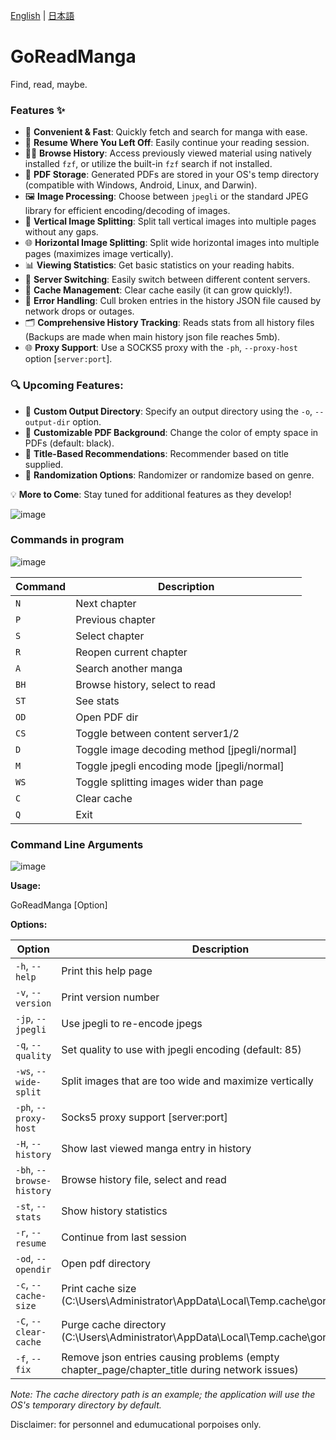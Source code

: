 [English](README.md) | [日本語](README.ja.md)

# GoReadManga
Find, read, maybe.

### Features ✨

- 🚀 **Convenient & Fast**: Quickly fetch and search for manga with ease.
- 🔄 **Resume Where You Left Off**: Easily continue your reading session.
- 🕵️‍♂️ **Browse History**: Access previously viewed material using natively installed `fzf`, or utilize the built-in `fzf` search if not installed.
- 📁 **PDF Storage**: Generated PDFs are stored in your OS's temp directory (compatible with Windows, Android, Linux, and Darwin).
- 🖼️ **Image Processing**: Choose between `jpegli` or the standard JPEG library for efficient encoding/decoding of images.
- 📄 **Vertical Image Splitting**: Split tall vertical images into multiple pages without any gaps.
- 🌐 **Horizontal Image Splitting**: Split wide horizontal images into multiple pages (maximizes image vertically).
- 📊 **Viewing Statistics**: Get basic statistics on your reading habits.
- 🔄 **Server Switching**: Easily switch between different content servers.
- 🧹 **Cache Management**: Clear cache easily (it can grow quickly!).
- 🔧 **Error Handling**: Cull broken entries in the history JSON file caused by network drops or outages.
- 🗂️ **Comprehensive History Tracking**: Reads stats from all history files (Backups are made when main history json file reaches 5mb).
- 🌐 **Proxy Support**: Use a SOCKS5 proxy with the `-ph`, `--proxy-host` option [`server:port`].
  
### 🔍 Upcoming Features:
- 📂 **Custom Output Directory**: Specify an output directory using the `-o`, `--output-dir` option.
- 🎨 **Customizable PDF Background**: Change the color of empty space in PDFs (default: black).
- 🎯 **Title-Based Recommendations**: Recommender based on title supplied.
- 🎲 **Randomization Options**: Randomizer or randomize based on genre.

💡 **More to Come**: Stay tuned for additional features as they develop!

![image](https://github.com/user-attachments/assets/0e1792f4-dbc6-4bf0-8217-bb27a97c4cfc)


### Commands in program
![image](https://github.com/user-attachments/assets/1cb7862b-1800-4f92-8c0a-f74be3f9df11)






| Command | Description |
|---|---|
| `N` | Next chapter |
| `P` | Previous chapter |
| `S` | Select chapter |
| `R` | Reopen current chapter |
| `A` | Search another manga |
| `BH` | Browse history, select to read |
| `ST` | See stats |
| `OD` | Open PDF dir |
| `CS` | Toggle between content server1/2 |
| `D` | Toggle image decoding method [jpegli/normal] |
| `M` | Toggle jpegli encoding mode [jpegli/normal] |
| `WS` | Toggle splitting images wider than page |
| `C` | Clear cache |
| `Q` | Exit |

### Command Line Arguments
![image](https://github.com/user-attachments/assets/d6cf98b7-a4f9-4762-975f-b6a7054348d0)



**Usage:**

  GoReadManga [Option]


**Options:**

| Option                        | Description                                                |
|-------------------------------|------------------------------------------------------------|
| `-h`, `--help`               | Print this help page                                       |
| `-v`, `--version`            | Print version number                                       |
| `-jp`, `--jpegli`            | Use jpegli to re-encode jpegs                            |
| `-q`, `--quality`            | Set quality to use with jpegli encoding (default: 85)    |
| `-ws`, `--wide-split`        | Split images that are too wide and maximize vertically     |
| `-ph`, `--proxy-host`        | Socks5 proxy support [server:port]     |
| `-H`, `--history`            | Show last viewed manga entry in history                   |
| `-bh`, `--browse-history`    | Browse history file, select and read                      |
| `-st`, `--stats`             | Show history statistics                                    |
| `-r`, `--resume`             | Continue from last session                                 |
| `-od`, `--opendir`           | Open pdf directory                                        |
| `-c`, `--cache-size`         | Print cache size (C:\Users\Administrator\AppData\Local\Temp\.cache\goreadmanga)   |
| `-C`, `--clear-cache`        | Purge cache directory (C:\Users\Administrator\AppData\Local\Temp\.cache\goreadmanga) |
| `-f`, `--fix`        | Remove json entries causing problems (empty chapter_page/chapter_title during network issues) |

*Note: The cache directory path is an example; the application will use the OS's temporary directory by default.*


Disclaimer: for personnel and edumucational porpoises only.
